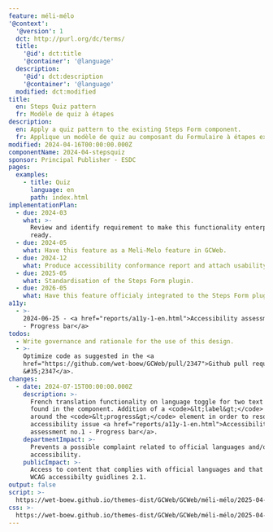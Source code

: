 ```yaml
---
feature: méli-mélo
'@context':
  '@version': 1
  dct: http://purl.org/dc/terms/
  title:
    '@id': dct:title
    '@container': '@language'
  description:
    '@id': dct:description
    '@container': '@language'
  modified: dct:modified
title:
  en: Steps Quiz pattern
  fr: Modèle de quiz à étapes
description:
  en: Apply a quiz pattern to the existing Steps Form component.
  fr: Applique un modèle de quiz au composant du Formulaire à étapes existant.
modified: 2024-04-16T00:00:00.000Z
componentName: 2024-04-stepsquiz
sponsor: Principal Publisher - ESDC
pages:
  examples:
    - title: Quiz
      language: en
      path: index.html
implementationPlan:
  - due: 2024-03
    what: >-
      Review and identify requirement to make this functionality enterprise
      ready.
  - due: 2024-05
    what: Have this feature as a Meli-Melo feature in GCWeb.
  - due: 2024-12
    what: Produce accessibility conformance report and attach usability report.
  - due: 2025-05
    what: Standardisation of the Steps Form plugin.
  - due: 2026-05
    what: Have this feature officialy integrated to the Steps Form plugin.
a11y:
  - >-
    2024-06-25 - <a href="reports/a11y-1-en.html">Accessibility assessment no.1
    - Progress bar</a>
todos:
  - Write governance and rationale for the use of this design.
  - >-
    Optimize code as suggested in the <a
    href="https://github.com/wet-boew/GCWeb/pull/2347">Github pull request
    &#35;2347</a>.
changes:
  - date: 2024-07-15T00:00:00.000Z
    description: >-
      French translation functionality on language toggle for two text elements
      found in the component. Addition of a <code>&lt;label&gt;</code> element
      around the <code>&lt;progress&gt;</code> element in order to resolve an
      accessibility issue <a href="reports/a11y-1-en.html">Accessibility
      assessment no.1 - Progress bar</a>.
    departmentImpact: >-
      Prevents a possible complaint related to official languages and/or
      accessibility.
    publicImpact: >-
      Access to content that complies with official languages and that meets
      WCAG accessibilty guidlines 2.1.
output: false
script: >-
  https://wet-boew.github.io/themes-dist/GCWeb/GCWeb/méli-mélo/2025-04-nahanni.js
css: >-
  https://wet-boew.github.io/themes-dist/GCWeb/GCWeb/méli-mélo/2025-04-nahanni.css
---
```

